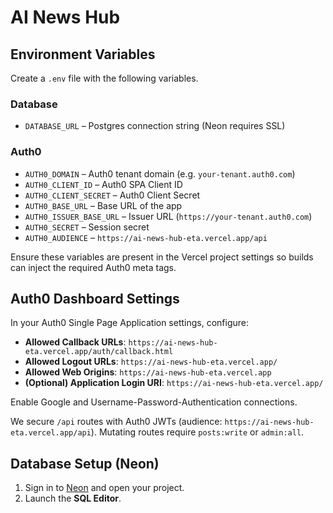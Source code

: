 # AI News Hub

## Environment Variables

Create a `.env` file with the following variables.

### Database

- `DATABASE_URL` – Postgres connection string (Neon requires SSL)

### Auth0

- `AUTH0_DOMAIN` – Auth0 tenant domain (e.g. `your-tenant.auth0.com`)
- `AUTH0_CLIENT_ID` – Auth0 SPA Client ID
- `AUTH0_CLIENT_SECRET` – Auth0 Client Secret
- `AUTH0_BASE_URL` – Base URL of the app
- `AUTH0_ISSUER_BASE_URL` – Issuer URL (`https://your-tenant.auth0.com`)
- `AUTH0_SECRET` – Session secret
- `AUTH0_AUDIENCE` – `https://ai-news-hub-eta.vercel.app/api`

Ensure these variables are present in the Vercel project settings so builds can inject the required Auth0 meta tags.

## Auth0 Dashboard Settings

In your Auth0 Single Page Application settings, configure:

- **Allowed Callback URLs**: `https://ai-news-hub-eta.vercel.app/auth/callback.html`
- **Allowed Logout URLs**: `https://ai-news-hub-eta.vercel.app/`
- **Allowed Web Origins**: `https://ai-news-hub-eta.vercel.app`
- **(Optional) Application Login URI**: `https://ai-news-hub-eta.vercel.app/`

Enable Google and Username-Password-Authentication connections.

We secure `/api` routes with Auth0 JWTs (audience: `https://ai-news-hub-eta.vercel.app/api`). Mutating routes require `posts:write` or `admin:all`.

## Database Setup (Neon)

1. Sign in to [Neon](https://neon.tech) and open your project.
2. Launch the **SQL Editor**.
